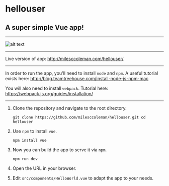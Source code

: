 # hellouser
## A super simple Vue app!
---

![alt text](https://github.com/milesccoleman/raw/master/hellouser/src/assets/screenshot.png?raw=true "Screenshot of App")

---

Live version of app: http://milesccoleman.com/hellouser/

---
In order to run the app, you'll need to install `node` and `npm`. A useful tutorial exists here: http://blog.teamtreehouse.com/install-node-js-npm-mac

You will also need to install `webpack`. Tutorial here: https://webpack.js.org/guides/installation/

---

1. Clone the repository and navigate to the root directory. 

    `git clone https://github.com/milesccoleman/hellouser.git cd hellouser`
    
2. Use `npm` to install `vue`. 

    `npm install vue`
    
3. Now you can build the app to serve it via `npm`. 

    `npm run dev`
    
4. Open the URL in your browser. 

5. Edit `src/components/HelloWorld.vue` to adapt the app to your needs. 
